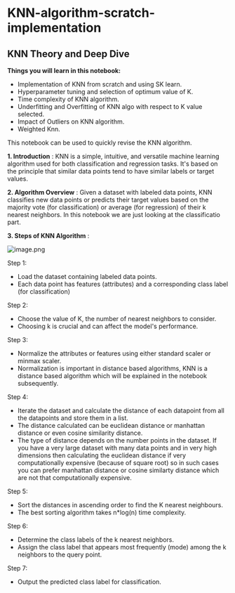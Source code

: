 # KNN-algorithm-scratch-implementation

## **KNN Theory and Deep Dive**

**Things you will learn in this notebook:**
* Implementation of KNN from scratch and using SK learn.
* Hyperparameter tuning and selection of optimum value of K.
* Time complexity of KNN algorithm.
* Underfitting and Overfitting of KNN algo with respect to K value selected.
* Impact of Outliers on KNN algorithm.
* Weighted Knn.

This notebook can be used to quickly revise the KNN algorithm.
                                
**1. Introduction** :
 KNN is a simple, intuitive, and versatile machine learning algorithm used for both classification and regression tasks. It's based on the principle that similar data points tend to have similar labels or target values.
 
 **2. Algorithm Overview** :
Given a dataset with labeled data points, KNN classifies new data points or predicts their target values based on the majority vote (for classification) or average (for regression) of their k nearest neighbors.
In this notebook we are just looking at the classificatio part.

**3. Steps of KNN Algorithm** :


![image.png](attachment:2fa73788-7cef-4cb1-bbcd-13f54eb0e945.png)

 Step 1: 
* Load the dataset containing labeled data points.
* Each data point has features (attributes) and a corresponding class label (for   classification) 

Step 2: 
* Choose the value of K, the number of nearest neighbors to consider.
* Choosing k is crucial and can affect the model's performance.

Step 3: 
* Normalize the attributes or features using either standard scaler or minmax scaler.
* Normalization is important in distance based algorithms, KNN is a distance based algorithm which will be explained in the notebook subsequently.

Step 4:
* Iterate the dataset and calculate the distance of each datapoint from all the datapoints and store them in a list.
* The distance calculated can be euclidean distance or manhattan distance or even cosine similarity distance.
* The type of distance depends on the number points in the dataset. If you have a very large dataset with many data points and in very high dimensions then calculating the euclidean distance if very computationally expensive (because of square root) so in such cases you can prefer manhattan distance or cosine similarty distance which are not that computationally expensive.

Step 5:
* Sort the distances in ascending order to find the K nearest neighbours.
* The best sorting algorithm takes n*log(n) time complexity.

Step 6:
* Determine the class labels of the k nearest neighbors.
* Assign the class label that appears most frequently (mode) among the k neighbors to the query point.

Step 7:
* Output the predicted class label for classification.
